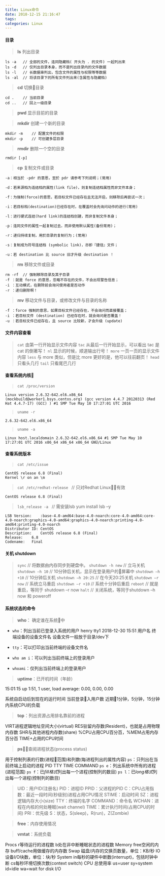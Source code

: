 ```yaml
---
title: Linux命令
date: 2018-12-15 21:16:47
tags:
categories: Linux
---
```


#### 目录

>  **ls** 列出目录
```
ls -a   // 全部的文件，连同隐藏档( 开头为 . 的文件) 一起列出来
ls -d   // 仅列出目录本身，而不是列出目录内的文件数据
ls -l   // 长数据串列出，包含文件的属性与权限等等数据
ls -al  // 将该目录下的所有文件列出来(含属性与隐藏档)
```
> **cd** 切换目录
```
cd .    // 当前目录
cd ..   // 回上一级目录
```
> **pwd** 显示目前的目录

> **mkdir** 创建一个新的目录
```
mkdir -m    // 配置文件的权限
mkdir -p    // 可创建多层目录
```

> **rmdir** 删除一个空的目录
```
rmdir [-p]
```

> **cp** 复制文件或目录
```  
-a：相当於 -pdr 的意思，至於 pdr 请参考下列说明；(常用)

-d：若来源档为连结档的属性(link file)，则复制连结档属性而非文件本身；

-f：为强制(force)的意思，若目标文件已经存在且无法开启，则移除后再尝试一次；

-i：若目标档(destination)已经存在时，在覆盖时会先询问动作的进行(常用)

-l：进行硬式连结(hard link)的连结档创建，而非复制文件本身；

-p：连同文件的属性一起复制过去，而非使用默认属性(备份常用)；

-r：递归持续复制，用於目录的复制行为；(常用)

-s：复制成为符号连结档 (symbolic link)，亦即『捷径』文件；

-u：若 destination 比 source 旧才升级 destination ！
```

> **rm** 移除文件或目录
```
rm -rf  // 强制移除目录及其子目录
-f ：就是 force 的意思，忽略不存在的文件，不会出现警告信息；
-i ：互动模式，在删除前会询问使用者是否动作
-r ：递归删除啊！
```

> **mv** 移动文件与目录，或修改文件与目录的名称
```  
-f ：force 强制的意思，如果目标文件已经存在，不会询问而直接覆盖；
-i ：若目标文件 (destination) 已经存在时，就会询问是否覆盖！
-u ：若目标文件已经存在，且 source 比较新，才会升级 (update)
```

#### 文件内容查看

> `cat`  由第一行开始显示文件内容
`tac`  从最后一行开始显示，可以看出 tac 是 cat 的倒著写！
`nl`   显示的时候，顺道输出行号！
`more` 一页一页的显示文件内容
`less` 与 more 类似，但是比 more 更好的是，他可以往前翻页！
`head` 只看头几行
`tail` 只看尾巴几行


#### 查看系统内核

> `cat /proc/version`
```
Linux version 2.6.32-642.el6.x86_64 (mockbuild@worker1.bsys.centos.org) (gcc version 4.4.7 20120313 (Red Hat 4.4.7-17) (GCC) ) #1 SMP Tue May 10 17:27:01 UTC 2016
```

> `uname -r`
```
2.6.32-642.el6.x86_64
```

> `uname -a`
```
Linux host.localdomain 2.6.32-642.el6.x86_64 #1 SMP Tue May 10 17:27:01 UTC 2016 x86_64 x86_64 x86_64 GNU/Linux
```

#### 查看系统版本

> `cat /etc/issue`
```
CentOS release 6.8 (Final)
Kernel \r on an \m
```

> `cat /etc/redhat-release ` // 只对Redhat Linux有效
```
CentOS release 6.8 (Final)
```

> `lsb_release -a ` // 需安装lsb  yum install lsb –y
```
LSB Version:	:base-4.0-amd64:base-4.0-noarch:core-4.0-amd64:core-4.0-noarch:graphics-4.0-amd64:graphics-4.0-noarch:printing-4.0-amd64:printing-4.0-noarch
Distributor ID:	CentOS
Description:	CentOS release 6.8 (Final)
Release:	6.8
Codename:	Final
```

#### 关机 shutdown

> `sync`  // 将数据由内存同步到硬盘中。
`shutdown -h new`  // 立马关机
`shutdown –h 10`  // 10分钟后关机，显示在登录用户的屏幕中
`shutdown –h +10`  // 10分钟后关机
`shutdown –h 20:25`  // 在今天20:25关机
`shutdown –r now`  // 系统立马重启
`shutdown –r +10`  // 系统十分钟后重启
`reboot`  // 就是重启，等同于 shutdown –r now
`halt`  // 关闭系统，等同于shutdown –h now 和 poweroff


#### 系统状态的命令

> **who**： 确定谁在系统中

* `who`：列出当前已登录入系统的用户
henry  tty1  2018-12-30 15:51
用户名  终端设备的设备文件名
设备文件一般放于目录/dev下

* `tty`：可以打印出当前终端的设备文件名
* `who am i`：可以列出当前终端上的登录用户
* `whoami`：仅列出当前终端上的登录用户

> **uptime**：已开机时间（年龄）

15:01:15 up 1:51, 1 user, load average: 0.00, 0.00, 0.00

系统自启动后到现在的运行时间
当前登录入用户数
近期1分钟，5分钟，15分钟内系统CPU的负载

> **top**：列出资源占用排名靠前的进程

VIRT进程逻辑地址空间大小(virtual)
RES驻留内存数(Resident)，也就是占用物理内存数
SHR与其他进程内存数(share)
%CPU占用CPU百分百，%MEM占用内存百分百
TIME+占用的CPU时间

> **ps**：查阅进程状态(process status)

用于控制列表的行数(进程范围)和列数(每进程列出的属性内容)
`ps`：只列出在当前终端上启动的进程 PID TTY TIME COMMAND
`ps e`：列出系统中所有的进程(进程范围)
`ps f`：已*fill格式*列出每一个进程(控制列的数目)
`ps l`：已*long格式*列出每一个进程(控制列的数目)

> UID：用户ID(注册名)
PID：进程ID
PPID：父进程的PID
C：CPU占用指数：最近一段时间(秒级别)进程占用CPU情况
STIME：启动时间
SZ：进程逻辑内存大小(size)
TTY：终端的名字
COMMAND：命令名
WCHAN：进程在内核的何处睡眠(wait channel)
TIME：累计执行时间(占用CPU的时间)
PRI：优先级
S：状态，S(sleep)，R(run)，Z(Zombie)

> **free**：内存使用情况

> **vmtat**：系统负载

Procs r等待运行的进程数 b处在非中断睡眠状态的进程数
Memory free空闲的内存 buff/cache用做缓存的内存数
Swap 磁盘/内存的交换页数量，单位：KB/秒
IO 设备I/O块数，单位：块/秒
System in每秒的硬件中断数(interrupt)，包括时钟中断 cs每秒环境切换次数(context switch)
CPU 总使用率 us=user sy=system id=idle wa=wait for disk I/O

